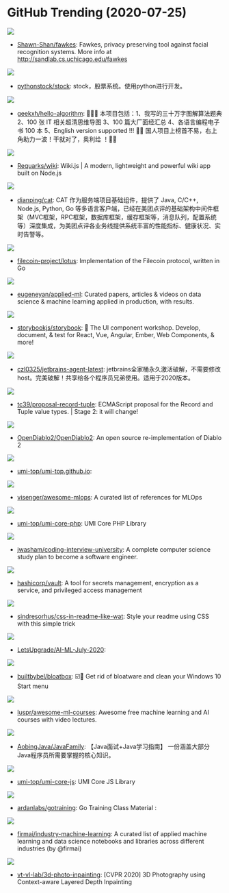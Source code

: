 # GitHub Trending (2020-07-25)

![](https://img.shields.io/badge/Python-New%20445-green?style=flat-square&logo=appveyor)
- [Shawn-Shan/fawkes](https://github.com/Shawn-Shan/fawkes): Fawkes, privacy preserving tool against facial recognition systems. More info at http://sandlab.cs.uchicago.edu/fawkes

![](https://img.shields.io/badge/Python-New%20284-green?style=flat-square&logo=appveyor)
- [pythonstock/stock](https://github.com/pythonstock/stock): stock，股票系统。使用python进行开发。

![](https://img.shields.io/badge/JavaScript-New%20931-green?style=flat-square&logo=appveyor)
- [geekxh/hello-algorithm](https://github.com/geekxh/hello-algorithm): 🙈🙉🙊 本项目包括：1、我写的三十万字图解算法题典 2、100 张 IT 相关超清思维导图 3、100 篇大厂面经汇总 4、各语言编程电子书 100 本 5、English version supported !!! 🚀🚀 国人项目上榜首不易，右上角助力一波！干就对了，奥利给 ！🚀🚀

![](https://img.shields.io/badge/Vue-New%20463-green?style=flat-square&logo=appveyor)
- [Requarks/wiki](https://github.com/Requarks/wiki): Wiki.js | A modern, lightweight and powerful wiki app built on Node.js

![](https://img.shields.io/badge/Java-New%2039-green?style=flat-square&logo=appveyor)
- [dianping/cat](https://github.com/dianping/cat): CAT 作为服务端项目基础组件，提供了 Java, C/C++, Node.js, Python, Go 等多语言客户端，已经在美团点评的基础架构中间件框架（MVC框架，RPC框架，数据库框架，缓存框架等，消息队列，配置系统等）深度集成，为美团点评各业务线提供系统丰富的性能指标、健康状况、实时告警等。

![](https://img.shields.io/badge/Go-New%2020-green?style=flat-square&logo=appveyor)
- [filecoin-project/lotus](https://github.com/filecoin-project/lotus): Implementation of the Filecoin protocol, written in Go

![](https://img.shields.io/badge/none-New%20181-green?style=flat-square&logo=appveyor)
- [eugeneyan/applied-ml](https://github.com/eugeneyan/applied-ml): Curated papers, articles & videos on data science & machine learning applied in production, with results.

![](https://img.shields.io/badge/TypeScript-New%20223-green?style=flat-square&logo=appveyor)
- [storybookjs/storybook](https://github.com/storybookjs/storybook): 📓 The UI component workshop. Develop, document, & test for React, Vue, Angular, Ember, Web Components, & more!

![](https://img.shields.io/badge/none-New%2089-green?style=flat-square&logo=appveyor)
- [czl0325/jetbrains-agent-latest](https://github.com/czl0325/jetbrains-agent-latest): jetbrains全家桶永久激活破解，不需要修改host。完美破解！共享给各个程序员兄弟使用。适用于2020版本。

![](https://img.shields.io/badge/HTML-New%2044-green?style=flat-square&logo=appveyor)
- [tc39/proposal-record-tuple](https://github.com/tc39/proposal-record-tuple): ECMAScript proposal for the Record and Tuple value types. | Stage 2: it will change!

![](https://img.shields.io/badge/Go-New%2056-green?style=flat-square&logo=appveyor)
- [OpenDiablo2/OpenDiablo2](https://github.com/OpenDiablo2/OpenDiablo2): An open source re-implementation of Diablo 2

![](https://img.shields.io/badge/HTML-New%201-green?style=flat-square&logo=appveyor)
- [umi-top/umi-top.github.io](https://github.com/umi-top/umi-top.github.io): 

![](https://img.shields.io/badge/none-New%20118-green?style=flat-square&logo=appveyor)
- [visenger/awesome-mlops](https://github.com/visenger/awesome-mlops): A curated list of references for MLOps

![](https://img.shields.io/badge/PHP-New%201-green?style=flat-square&logo=appveyor)
- [umi-top/umi-core-php](https://github.com/umi-top/umi-core-php): UMI Core PHP Library

![](https://img.shields.io/badge/none-New%20395-green?style=flat-square&logo=appveyor)
- [jwasham/coding-interview-university](https://github.com/jwasham/coding-interview-university): A complete computer science study plan to become a software engineer.

![](https://img.shields.io/badge/Go-New%20369-green?style=flat-square&logo=appveyor)
- [hashicorp/vault](https://github.com/hashicorp/vault): A tool for secrets management, encryption as a service, and privileged access management

![](https://img.shields.io/badge/none-New%20222-green?style=flat-square&logo=appveyor)
- [sindresorhus/css-in-readme-like-wat](https://github.com/sindresorhus/css-in-readme-like-wat): Style your readme using CSS with this simple trick

![](https://img.shields.io/badge/Jupyter%20Notebook-New%2024-green?style=flat-square&logo=appveyor)
- [LetsUpgrade/AI-ML-July-2020](https://github.com/LetsUpgrade/AI-ML-July-2020): 

![](https://img.shields.io/badge/C%23-New%20118-green?style=flat-square&logo=appveyor)
- [builtbybel/bloatbox](https://github.com/builtbybel/bloatbox): ☑️🌠 Get rid of bloatware and clean your Windows 10 Start menu

![](https://img.shields.io/badge/none-New%20136-green?style=flat-square&logo=appveyor)
- [luspr/awesome-ml-courses](https://github.com/luspr/awesome-ml-courses): Awesome free machine learning and AI courses with video lectures.

![](https://img.shields.io/badge/none-New%20244-green?style=flat-square&logo=appveyor)
- [AobingJava/JavaFamily](https://github.com/AobingJava/JavaFamily): 【Java面试+Java学习指南】 一份涵盖大部分Java程序员所需要掌握的核心知识。

![](https://img.shields.io/badge/JavaScript-New%201-green?style=flat-square&logo=appveyor)
- [umi-top/umi-core-js](https://github.com/umi-top/umi-core-js): UMI Core JS Library

![](https://img.shields.io/badge/Go-New%2077-green?style=flat-square&logo=appveyor)
- [ardanlabs/gotraining](https://github.com/ardanlabs/gotraining): Go Training Class Material :

![](https://img.shields.io/badge/Jupyter%20Notebook-New%2036-green?style=flat-square&logo=appveyor)
- [firmai/industry-machine-learning](https://github.com/firmai/industry-machine-learning): A curated list of applied machine learning and data science notebooks and libraries across different industries (by @firmai)

![](https://img.shields.io/badge/Python-New%2036-green?style=flat-square&logo=appveyor)
- [vt-vl-lab/3d-photo-inpainting](https://github.com/vt-vl-lab/3d-photo-inpainting): [CVPR 2020] 3D Photography using Context-aware Layered Depth Inpainting

